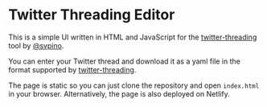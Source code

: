 # Twitter Threading Editor

This is a simple UI written in HTML and JavaScript for the [twitter-threading](https://github.com/svpino/twitter-threading) tool by [@svpino](https://twitter.com/svpino).

You can enter your Twitter thread and download it as a yaml file in the format supported by [twitter-threading](https://github.com/svpino/twitter-threading).

The page is static so you can just clone the repository and open `index.html` in your browser. Alternatively, the page is also deployed on Netlify.
